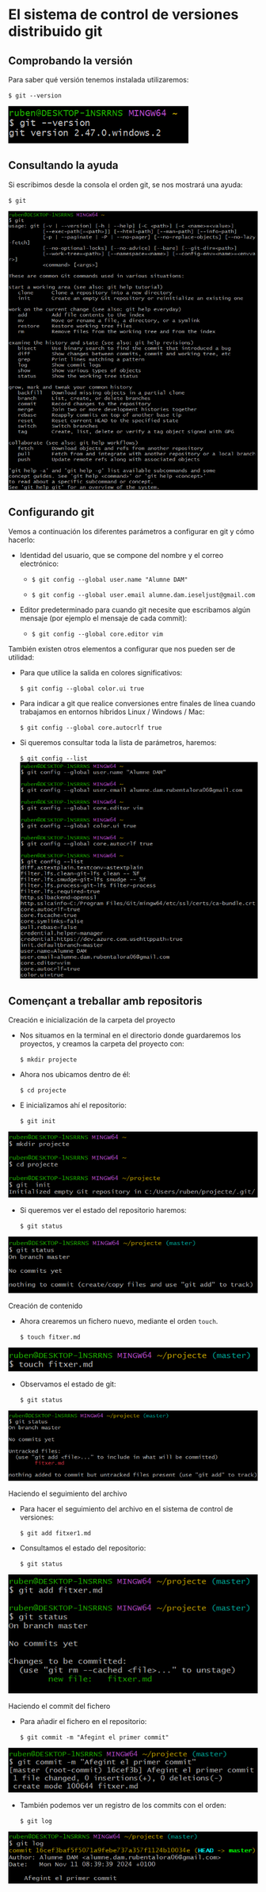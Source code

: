 El sistema de control de versiones distribuido git
=

## Comprobando la versión

Para saber qué versión tenemos instalada utilizaremos:

``$ git --version``

![alt text](image.png)


## Consultando la ayuda

Si escribimos desde la consola el orden git, se nos mostrará una ayuda:

``$ git``

![alt text](image-1.png)

## Configurando git

Vemos a continuación los diferentes parámetros a configurar en git y cómo hacerlo:

- Identidad del usuario, que se compone del nombre y el correo electrónico:

    - ``$ git config --global user.name "Alumne DAM"``

    - ``$ git config --global user.email alumne.dam.ieseljust@gmail.com``

- Editor predeterminado para cuando git necesite que escribamos algún mensaje (por ejemplo el mensaje de cada commit):

    - ``$ git config --global core.editor vim``

También existen otros elementos a configurar que nos pueden ser de utilidad:

- Para que utilice la salida en colores significativos:

    ``$ git config --global color.ui true``

- Para indicar a git que realice conversiones entre finales de línea cuando trabajamos en entornos híbridos Linux / Windows / Mac:

    ``$ git config --global core.autocrlf true``

- Si queremos consultar toda la lista de parámetros, haremos:

    ``$ git config --list``
![alt text](image-2.png)

## Començant a treballar amb repositoris

Creación e inicialización de la carpeta del proyecto

- Nos situamos en la terminal en el directorio donde guardaremos los proyectos, y creamos la carpeta del proyecto con:

    ``$ mkdir projecte``

- Ahora nos ubicamos dentro de él:

    ``$ cd projecte``

- E inicializamos ahí el repositorio:

    ``$ git init``

![alt text](image-3.png)

- Si queremos ver el estado del repositorio haremos:

    ``$ git status``

![alt text](image-4.png)

Creación de contenido

- Ahora crearemos un fichero nuevo, mediante el orden ``touch``. 

    ``$ touch fitxer.md``

![alt text](image-5.png)

- Observamos el estado de git:

    ``$ git status``

![alt text](image-6.png)

Haciendo el seguimiento del archivo

- Para hacer el seguimiento del archivo en el sistema de control de versiones:

    ``$ git add fitxer1.md``

- Consultamos el estado del repositorio:

    ``$ git status``

![alt text](image-7.png)

Haciendo el commit del fichero

- Para añadir el fichero en el repositorio:

    ``$ git commit -m "Afegint el primer commit"``

![alt text](image-8.png)

- También podemos ver un registro de los commits con el orden:

    ``$ git log``  

![alt text](image-9.png) 

